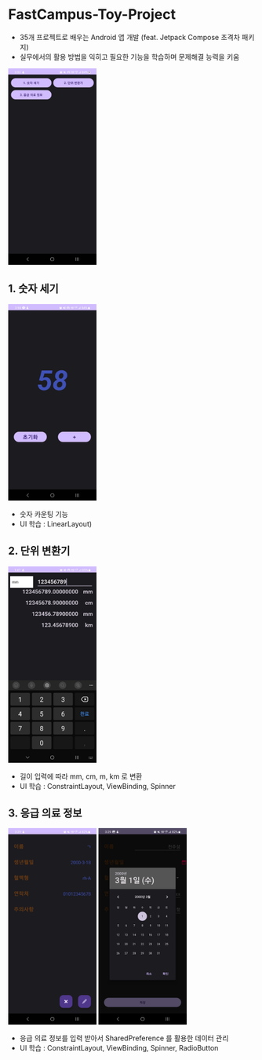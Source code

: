 # FastCampus-Toy-Project
- 35개 프로젝트로 배우는 Android 앱 개발 (feat. Jetpack Compose 초격차 패키지)
- 실무에서의 활용 방법을 익히고 필요한 기능을 학습하며 문제해결 능력을 키움

<img src="https://github.com/cheonjoosung/FastCampus-Toy-Project/blob/master/image/main.jpg?raw=true" width="180" height="400">

## 1. 숫자 세기
<img src="https://github.com/cheonjoosung/FastCampus-Toy-Project/blob/master/image/no1.jpg?raw=true" width="180" height="400">

- 숫자 카운팅 기능
- UI 학습 : LinearLayout)

## 2. 단위 변환기
<img src="https://github.com/cheonjoosung/FastCampus-Toy-Project/blob/master/image/no2.jpg?raw=true" width="180" height="400">

- 길이 입력에 따라 mm, cm, m, km 로 변환
- UI 학습 : ConstraintLayout, ViewBinding, Spinner


## 3. 응급 의료 정보
<img src="https://github.com/cheonjoosung/FastCampus-Toy-Project/blob/master/image/no3-1.jpg?raw=true" width="180" height="400">
<img src="https://github.com/cheonjoosung/FastCampus-Toy-Project/blob/master/image/no3-2.jpg?raw=true" width="180" height="400">

- 응급 의료 정보를 입력 받아서 SharedPreference 를 활용한 데이터 관리
- UI 학습 : ConstraintLayout, ViewBinding, Spinner, RadioButton

